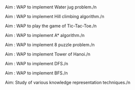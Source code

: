 Aim : WAP to implement Water jug problem./n 

Aim : WAP to implement Hill climbing algorithm./n

Aim : WAP to play the game of Tic-Tac-Toe./n

Aim : WAP to implement A* algorithm./n

Aim : WAP to implement 8 puzzle problem./n

Aim : WAP to implement Tower of Hanoi./n

Aim : WAP to implement DFS./n

Aim : WAP to implement BFS./n

Aim: Study of various knowledge representation techniques./n

